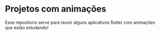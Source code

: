 # Projetos com animações

Esse repositorio serve para reunir alguns aplicativos flutter com animações que estão estudando!
